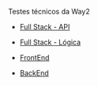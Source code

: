 Testes técnicos da Way2

- [Full Stack - API](https://github.com/way2-technology/teste-tecnico/blob/master/fullstack.md)

- [Full Stack - Lógica](https://github.com/way2-technology/teste-tecnico/blob/master/fullstack-pandas.md)

- [FrontEnd](https://github.com/way2-technology/teste-tecnico/blob/master/frontend.md)

- [BackEnd](https://github.com/way2-technology/teste-tecnico/blob/master/backend.md)
